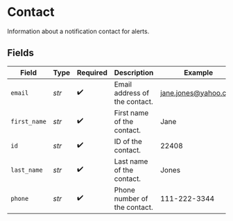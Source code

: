 # Contact

Information about a notification contact for alerts.


## Fields

| Field                         | Type                          | Required                      | Description                   | Example                       |
| ----------------------------- | ----------------------------- | ----------------------------- | ----------------------------- | ----------------------------- |
| `email`                       | *str*                         | :heavy_check_mark:            | Email address of the contact. | jane.jones@yahoo.com          |
| `first_name`                  | *str*                         | :heavy_check_mark:            | First name of the contact.    | Jane                          |
| `id`                          | *str*                         | :heavy_check_mark:            | ID of the contact.            | 22408                         |
| `last_name`                   | *str*                         | :heavy_check_mark:            | Last name of the contact.     | Jones                         |
| `phone`                       | *str*                         | :heavy_check_mark:            | Phone number of the contact.  | 111-222-3344                  |